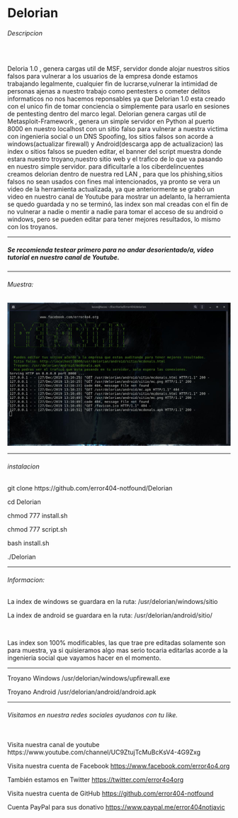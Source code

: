 # Delorian
<h6>Descripcion</h6>
<br>
<p>Deloria 1.0 , genera cargas util de MSF, servidor donde alojar nuestros sitios falsos para vulnerar a los usuarios de la empresa 
donde estamos trabajando legalmente, cualquier fin de lucrarse,vulnerar la intimidad de personas ajenas a nuestro trabajo como    pentesters o cometer delitos informaticos no nos hacemos reponsables ya que Delorian 1.0 esta creado con el unico fin de tomar conciencia o simplemente para usarlo en sesiones de pentesting dentro del marco legal.
Delorian genera cargas util de Metasploit-Framework , genera un simple servidor en Python al puerto 8000 en nuestro localhost 
con un sitio falso para vulnerar a nuestra victima con ingenieria social o un DNS Spoofing, los sitios falsos son acorde a     windows(actualizar firewall) y Android(descarga app de actualizacion) las index o sitios falsos se pueden editar, 
el banner del script muestra donde estara nuestro troyano,nuestro sitio web y el trafico de lo que va pasando en nuestro simple servidor.
para dificultarle a los ciberdelincuentes creamos delorian dentro de nuestra red LAN , para que los phishing,sitios falsos no sean 
usados con fines mal intencionados, ya pronto se vera un video de la herramienta actualizada, ya que anteriormente se grabó un video
en nuestro canal de Youtube para mostrar un adelanto, la herramienta se quedo guardada y no se terminó, las index son mal 
creadas con el fin de no vulnerar a nadie o mentir a nadie para tomar el acceso de su android o windows, pero se pueden editar para 
tener mejores resultados, lo mismo con los troyanos.</p>
<hr>
<h5>Se recomienda testear primero para no andar desorientado/a, video tutorial en nuestro canal de Youtube.</h5>
<hr>
<h6>Muestra:</h6>
<img src="foto.png">
<hr>
<h6>instalacion</h6>
<p>git clone https://github.com/error404-notfound/Delorian</p>
<p>cd Delorian</p>
<p>chmod 777 install.sh</p>
<p>chmod 777 script.sh</p>
<p>bash install.sh</p> 
<p>./Delorian</p>
<hr>
<h6>Informacion:</h6>
<p>La index de windows se guardara en la ruta: /usr/delorian/windows/sitio</p>
<p>La index de android se guardara en la ruta: /usr/delorian/android/sitio/</p>
<br>
<p>Las index son 100% modificables, las que trae pre editadas solamente son para muestra, ya si quisieramos algo mas serio tocaria editarlas acorde a la ingenieria social que vayamos hacer en el momento.</p>
<hr>
<p>Troyano Windows /usr/delorian/windows/upfirewall.exe</p>
<p>Troyano Android /usr/delorian/android/android.apk</p>
<hr>
<h6>Visitamos en nuestra redes sociales ayudanos con tu like.</h6>
<br>
Visita nuestra canal de youtube
https://www.youtube.com/channel/UC9ZtujTcMuBcKsV4-4G9Zxg

Visita nuestra cuenta de Facebook
https://www.facebook.com/error4o4.org

También estamos en Twitter
https://twitter.com/error4o4org

Visita nuestra cuenta de GitHub
https://github.com/error404-notfound

Cuenta PayPal para sus donativo
https://www.paypal.me/error404notjavic
